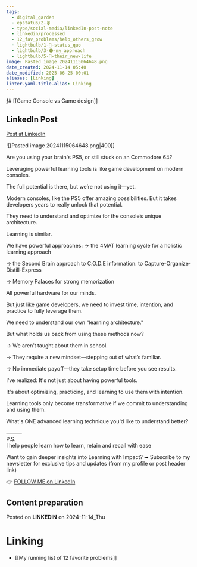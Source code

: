 ```yaml
---
tags:
  - digital_garden
  - epstatus/2-🪴
  - type/social-media/linkedIn-post-note
  - linkedin/processed
  - 12_fav_problems/help_others_grow
  - lightbulb/1-🔴-status_quo
  - lightbulb/3-🟠-my_approach
  - lightbulb/5-🔵-their_new-life
image: Pasted image 20241115064648.png
date_created: 2024-11-14 05:40
date_modified: 2025-06-25 00:01
aliases: [Linking]
linter-yaml-title-alias: Linking
---
```

ƒ# [[Game Console vs Game design]]

## LinkedIn Post

[Post at LinkedIn](https://www.linkedin.com/posts/sebastiankamilli_are-you-using-your-brains-ps5-or-still-activity-7262721035882442754-dBHD?utm_source=share&utm_medium=member_desktop)

![[Pasted image 20241115064648.png|400]]  

Are you using your brain's PS5, or still stuck on an Commodore 64?

Leveraging powerful learning tools is like game development on modern consoles.

The full potential is there, but we’re not using it—yet.

Modern consoles, like the PS5 offer amazing possibilities. 
But it takes developers years to really unlock that potential. 

They need to understand and optimize for the console’s unique architecture.

Learning is similar. 

We have powerful approaches:
→ the 4MAT learning cycle for a holistic learning approach

→ the Second Brain approach to C.O.D.E information:
to Capture-Organize-Distill-Express

→ Memory Palaces for strong memorization

All powerful hardware for our minds.

But just like game developers, we need to 
invest time, intention, and practice 
to fully leverage them. 

We need to understand our own "learning architecture."

But what holds us back from using these methods now?

→ We aren’t taught about them in school.
    
→ They require a new mindset—stepping out of what’s familiar.
    
→ No immediate payoff—they take setup time before you see results.
    
I've realized:  It's not just about having powerful tools. 

It's about optimizing, practicing, and learning to 
use them with intention.

Learning tools only become transformative 
if we commit to understanding and using them.

What's ONE advanced learning technique 
you'd like to understand better?

———  
P.S.  
I help people learn how to learn, retain and recall with ease

Want to gain deeper insights into Learning with Impact?
➠ Subscribe to my newsletter for exclusive tips and updates
(from my profile or post header link)

👉 [FOLLOW ME on LinkedIn](https://www.linkedin.com/comm/mynetwork/discovery-see-all?usecase=PEOPLE_FOLLOWS&followMember=sebastiankamilli)

## Content preparation

Posted on **LINKEDIN** on 2024-11-14_Thu

# Linking

+ [[My running list of 12 favorite problems]]